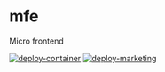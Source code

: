 # mfe
Micro frontend


[![deploy-container](https://github.com/oborovets/mfe/actions/workflows/container.yml/badge.svg)](https://github.com/oborovets/mfe/actions/workflows/container.yml) [![deploy-marketing](https://github.com/oborovets/mfe/actions/workflows/marketing.yml/badge.svg)](https://github.com/oborovets/mfe/actions/workflows/marketing.yml)
